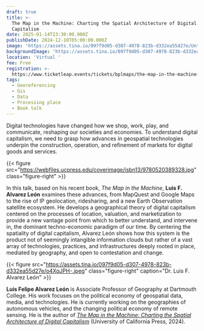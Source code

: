 ```yaml
---
draft: true
title: >-
  The Map in the Machine: Charting the Spatial Architecture of Digital
  Capitalism
date: 2025-01-14T23:30:00.000Z
publishDate: 2024-12-10T05:00:00.000Z
image: 'https://assets.tina.io/097f9d05-d307-4978-823b-d332ea55d27e/Untitled (33).png'
backgroundImage: 'https://assets.tina.io/097f9d05-d307-4978-823b-d332ea55d27e/Untitled (33).png'
location: 'Virtual '
fee: Free
registration: >-
  https://www.ticketleap.events/tickets/bplmaps/the-map-in-the-machine-charting-the-spatial-architecture-of-digital-capitalism
tags:
  - Georeferencing
  - Gis
  - Data
  - Processing place
  - Book talk
---
```


Digital technologies have changed how we shop, work, play, and communicate, reshaping our societies and economies. To understand digital capitalism, we need to grasp how advances in geospatial technologies underpin the construction, operation, and refinement of markets for digital goods and services.

{{< figure src="https://webfiles.ucpress.edu/coverimage/isbn13/9780520389328.jpg" class="figure-right" >}}

In this talk, based on his recent book, *The Map in the Machine*, **Luis F. Alvarez León** examines these advances, from MapQuest and Google Maps to the rise of IP geolocation, ridesharing, and a new Earth Observation satellite ecosystem. He develops a geographical theory of digital capitalism centered on the processes of location, valuation, and marketization to provide a new vantage point from which to better understand, and intervene in, the dominant techno-economic paradigm of our time. By centering the spatiality of digital capitalism, Alvarez León shows how this system is the product not of seemingly intangible information clouds but rather of a vast array of technologies, practices, and infrastructures deeply rooted in place, mediated by geography, and open to contestation and change.

{{< figure src="https://assets.tina.io/097f9d05-d307-4978-823b-d332ea55d27e/o4XqJPH-.jpeg" class="figure-right" caption="Dr. Luis F. Alvarez León" >}}

**Luis Felipe Alvarez León** is Associate Professor of Geography at Dartmouth College. His work focuses on the political economy of geospatial data, media, and technologies. He is currently working on the geographies of autonomous vehicles, and the changing political economy of remote sensing. He is the author of *[The Map in the Machine: Charting the Spatial Architecture of Digital Capitalism](https://www.ucpress.edu/books/the-map-in-the-machine/paper)* (University of California Press, 2024).
